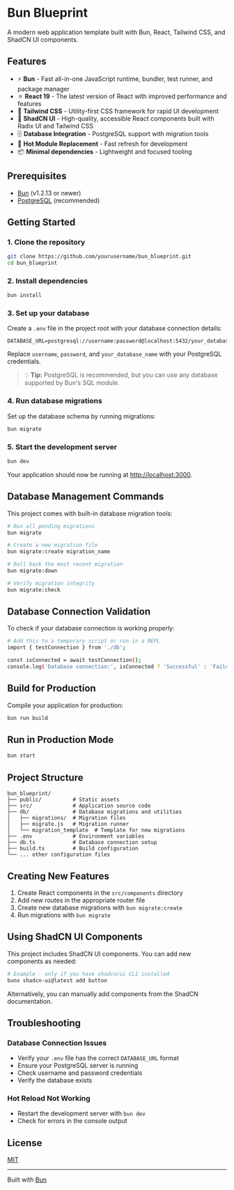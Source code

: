# Bun Blueprint

A modern web application template built with Bun, React, Tailwind CSS, and ShadCN UI components.

## Features

- ⚡️ **Bun** - Fast all-in-one JavaScript runtime, bundler, test runner, and package manager
- ⚛️ **React 19** - The latest version of React with improved performance and features
- 🎨 **Tailwind CSS** - Utility-first CSS framework for rapid UI development
- 🧩 **ShadCN UI** - High-quality, accessible React components built with Radix UI and Tailwind CSS
- 🗄️ **Database Integration** - PostgreSQL support with migration tools
- 🔄 **Hot Module Replacement** - Fast refresh for development
- 📦 **Minimal dependencies** - Lightweight and focused tooling

## Prerequisites

- [Bun](https://bun.sh/) (v1.2.13 or newer)
- [PostgreSQL](https://www.postgresql.org/) (recommended)

## Getting Started

### 1. Clone the repository

```bash
git clone https://github.com/yourusername/bun_blueprint.git
cd bun_blueprint
```

### 2. Install dependencies

```bash
bun install
```

### 3. Set up your database

Create a `.env` file in the project root with your database connection details:

```
DATABASE_URL=postgresql://username:password@localhost:5432/your_database_name
```

Replace `username`, `password`, and `your_database_name` with your PostgreSQL credentials.

> 💡 **Tip:** PostgreSQL is recommended, but you can use any database supported by Bun's SQL module.

### 4. Run database migrations

Set up the database schema by running migrations:

```bash
bun migrate
```

### 5. Start the development server

```bash
bun dev
```

Your application should now be running at [http://localhost:3000](http://localhost:3000).

## Database Management Commands

This project comes with built-in database migration tools:

```bash
# Run all pending migrations
bun migrate

# Create a new migration file
bun migrate:create migration_name

# Roll back the most recent migration
bun migrate:down

# Verify migration integrity
bun migrate:check
```

## Database Connection Validation

To check if your database connection is working properly:

```bash
# Add this to a temporary script or run in a REPL
import { testConnection } from './db';

const isConnected = await testConnection();
console.log('Database connection:', isConnected ? 'Successful' : 'Failed');
```

## Build for Production

Compile your application for production:

```bash
bun run build
```

## Run in Production Mode

```bash
bun start
```

## Project Structure

```
bun_blueprint/
├── public/          # Static assets
├── src/             # Application source code
├── db/              # Database migrations and utilities
│   ├── migrations/  # Migration files
│   ├── migrate.js   # Migration runner
│   └── migration_template  # Template for new migrations
├── .env             # Environment variables
├── db.ts            # Database connection setup
├── build.ts         # Build configuration
└── ... other configuration files
```

## Creating New Features

1. Create React components in the `src/components` directory
2. Add new routes in the appropriate router file
3. Create new database migrations with `bun migrate:create`
4. Run migrations with `bun migrate`

## Using ShadCN UI Components

This project includes ShadCN UI components. You can add new components as needed:

```bash
# Example - only if you have shadcn/ui CLI installed
bunx shadcn-ui@latest add button
```

Alternatively, you can manually add components from the ShadCN documentation.

## Troubleshooting

### Database Connection Issues

- Verify your `.env` file has the correct `DATABASE_URL` format
- Ensure your PostgreSQL server is running
- Check username and password credentials
- Verify the database exists

### Hot Reload Not Working

- Restart the development server with `bun dev`
- Check for errors in the console output

## License

[MIT](LICENSE)

---

Built with [Bun](https://bun.sh)
